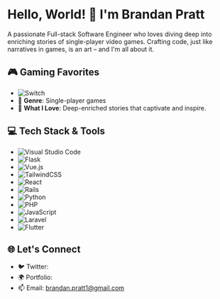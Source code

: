 # Hello, World! 👋 I'm Brandan Pratt

A passionate Full-stack Software Engineer who loves diving deep into enriching stories of single-player video games. Crafting code, just like narratives in games, is an art – and I'm all about it.

## 🎮 Gaming Favorites
- ![Switch](https://img.shields.io/badge/Switch-E60012?style=for-the-badge&logo=nintendo-switch&logoColor=white)
- 🌌 **Genre**: Single-player games
- 📖 **What I Love**: Deep-enriched stories that captivate and inspire.

## 💻 Tech Stack & Tools
- ![Visual Studio Code](https://img.shields.io/badge/Visual%20Studio%20Code-0078d7.svg?style=for-the-badge&logo=visual-studio-code&logoColor=white)
- ![Flask](https://img.shields.io/badge/flask-%23000.svg?style=for-the-badge&logo=flask&logoColor=white) 
- ![Vue.js](https://img.shields.io/badge/vuejs-%2335495e.svg?style=for-the-badge&logo=vuedotjs&logoColor=%234FC08D)
- ![TailwindCSS](https://img.shields.io/badge/tailwindcss-%2338B2AC.svg?style=for-the-badge&logo=tailwind-css&logoColor=white)
- ![React](https://img.shields.io/badge/react-%2320232a.svg?style=for-the-badge&logo=react&logoColor=%2361DAFB) 
- ![Rails](https://img.shields.io/badge/rails-%23CC0000.svg?style=for-the-badge&logo=ruby-on-rails&logoColor=white) 
- ![Python](https://img.shields.io/badge/python-3670A0?style=for-the-badge&logo=python&logoColor=ffdd54)
- ![PHP](https://img.shields.io/badge/php-%23777BB4.svg?style=for-the-badge&logo=php&logoColor=white)
- ![JavaScript](https://img.shields.io/badge/javascript-%23323330.svg?style=for-the-badge&logo=javascript&logoColor=%23F7DF1E)
- ![Laravel](https://img.shields.io/badge/laravel-%23FF2D20.svg?style=for-the-badge&logo=laravel&logoColor=white)
- ![Flutter](https://img.shields.io/badge/Flutter-%2302569B.svg?style=for-the-badge&logo=Flutter&logoColor=white)

## 🌐 Let's Connect
- 🐦 Twitter: 
- 🌍 Portfolio:
- 📫 Email: brandan.pratt1@gmail.com


<!---
brantheeman/brantheeman is a ✨ special ✨ repository because its `README.md` (this file) appears on your GitHub profile.
You can click the Preview link to take a look at your changes.
--->
